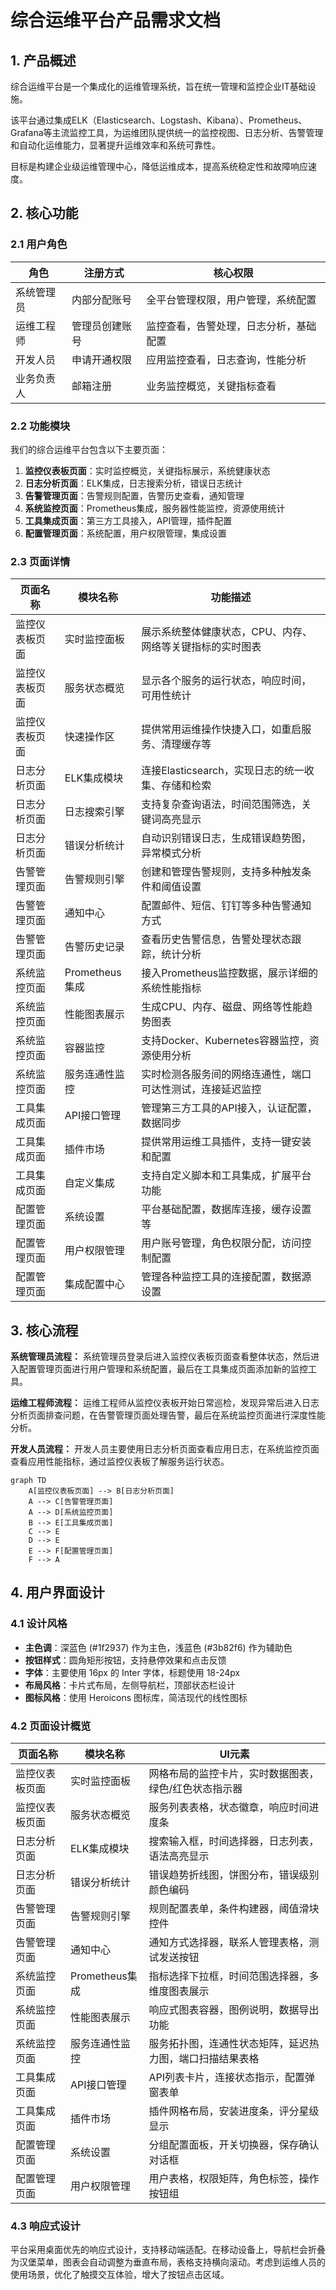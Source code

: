 # 综合运维平台产品需求文档

## 1. 产品概述

综合运维平台是一个集成化的运维管理系统，旨在统一管理和监控企业IT基础设施。

该平台通过集成ELK（Elasticsearch、Logstash、Kibana）、Prometheus、Grafana等主流监控工具，为运维团队提供统一的监控视图、日志分析、告警管理和自动化运维能力，显著提升运维效率和系统可靠性。

目标是构建企业级运维管理中心，降低运维成本，提高系统稳定性和故障响应速度。

## 2. 核心功能

### 2.1 用户角色

| 角色 | 注册方式 | 核心权限 |
|------|----------|----------|
| 系统管理员 | 内部分配账号 | 全平台管理权限，用户管理，系统配置 |
| 运维工程师 | 管理员创建账号 | 监控查看，告警处理，日志分析，基础配置 |
| 开发人员 | 申请开通权限 | 应用监控查看，日志查询，性能分析 |
| 业务负责人 | 邮箱注册 | 业务监控概览，关键指标查看 |

### 2.2 功能模块

我们的综合运维平台包含以下主要页面：

1. **监控仪表板页面**：实时监控概览，关键指标展示，系统健康状态
2. **日志分析页面**：ELK集成，日志搜索分析，错误日志统计
3. **告警管理页面**：告警规则配置，告警历史查看，通知管理
4. **系统监控页面**：Prometheus集成，服务器性能监控，资源使用统计
5. **工具集成页面**：第三方工具接入，API管理，插件配置
6. **配置管理页面**：系统配置，用户权限管理，集成设置

### 2.3 页面详情

| 页面名称 | 模块名称 | 功能描述 |
|----------|----------|----------|
| 监控仪表板页面 | 实时监控面板 | 展示系统整体健康状态，CPU、内存、网络等关键指标的实时图表 |
| 监控仪表板页面 | 服务状态概览 | 显示各个服务的运行状态，响应时间，可用性统计 |
| 监控仪表板页面 | 快速操作区 | 提供常用运维操作快捷入口，如重启服务、清理缓存等 |
| 日志分析页面 | ELK集成模块 | 连接Elasticsearch，实现日志的统一收集、存储和检索 |
| 日志分析页面 | 日志搜索引擎 | 支持复杂查询语法，时间范围筛选，关键词高亮显示 |
| 日志分析页面 | 错误分析统计 | 自动识别错误日志，生成错误趋势图，异常模式分析 |
| 告警管理页面 | 告警规则引擎 | 创建和管理告警规则，支持多种触发条件和阈值设置 |
| 告警管理页面 | 通知中心 | 配置邮件、短信、钉钉等多种告警通知方式 |
| 告警管理页面 | 告警历史记录 | 查看历史告警信息，告警处理状态跟踪，统计分析 |
| 系统监控页面 | Prometheus集成 | 接入Prometheus监控数据，展示详细的系统性能指标 |
| 系统监控页面 | 性能图表展示 | 生成CPU、内存、磁盘、网络等性能趋势图表 |
| 系统监控页面 | 容器监控 | 支持Docker、Kubernetes容器监控，资源使用分析 |
| 系统监控页面 | 服务连通性监控 | 实时检测各服务间的网络连通性，端口可达性测试，连接延迟监控 |
| 工具集成页面 | API接口管理 | 管理第三方工具的API接入，认证配置，数据同步 |
| 工具集成页面 | 插件市场 | 提供常用运维工具插件，支持一键安装和配置 |
| 工具集成页面 | 自定义集成 | 支持自定义脚本和工具集成，扩展平台功能 |
| 配置管理页面 | 系统设置 | 平台基础配置，数据库连接，缓存设置等 |
| 配置管理页面 | 用户权限管理 | 用户账号管理，角色权限分配，访问控制配置 |
| 配置管理页面 | 集成配置中心 | 管理各种监控工具的连接配置，数据源设置 |

## 3. 核心流程

**系统管理员流程：**
系统管理员登录后进入监控仪表板页面查看整体状态，然后进入配置管理页面进行用户管理和系统配置，最后在工具集成页面添加新的监控工具。

**运维工程师流程：**
运维工程师从监控仪表板开始日常巡检，发现异常后进入日志分析页面排查问题，在告警管理页面处理告警，最后在系统监控页面进行深度性能分析。

**开发人员流程：**
开发人员主要使用日志分析页面查看应用日志，在系统监控页面查看应用性能指标，通过监控仪表板了解服务运行状态。

```mermaid
graph TD
    A[监控仪表板页面] --> B[日志分析页面]
    A --> C[告警管理页面]
    A --> D[系统监控页面]
    B --> E[工具集成页面]
    C --> E
    D --> E
    E --> F[配置管理页面]
    F --> A
```

## 4. 用户界面设计

### 4.1 设计风格

- **主色调**：深蓝色 (#1f2937) 作为主色，浅蓝色 (#3b82f6) 作为辅助色
- **按钮样式**：圆角矩形按钮，支持悬停效果和点击反馈
- **字体**：主要使用 16px 的 Inter 字体，标题使用 18-24px
- **布局风格**：卡片式布局，左侧导航栏，顶部状态栏设计
- **图标风格**：使用 Heroicons 图标库，简洁现代的线性图标

### 4.2 页面设计概览

| 页面名称 | 模块名称 | UI元素 |
|----------|----------|--------|
| 监控仪表板页面 | 实时监控面板 | 网格布局的监控卡片，实时数据图表，绿色/红色状态指示器 |
| 监控仪表板页面 | 服务状态概览 | 服务列表表格，状态徽章，响应时间进度条 |
| 日志分析页面 | ELK集成模块 | 搜索输入框，时间选择器，日志列表，语法高亮显示 |
| 日志分析页面 | 错误分析统计 | 错误趋势折线图，饼图分布，错误级别颜色编码 |
| 告警管理页面 | 告警规则引擎 | 规则配置表单，条件构建器，阈值滑块控件 |
| 告警管理页面 | 通知中心 | 通知方式选择器，联系人管理表格，测试发送按钮 |
| 系统监控页面 | Prometheus集成 | 指标选择下拉框，时间范围选择器，多维度图表展示 |
| 系统监控页面 | 性能图表展示 | 响应式图表容器，图例说明，数据导出功能 |
| 系统监控页面 | 服务连通性监控 | 服务拓扑图，连通性状态矩阵，延迟热力图，端口扫描结果表格 |
| 工具集成页面 | API接口管理 | API列表卡片，连接状态指示，配置弹窗表单 |
| 工具集成页面 | 插件市场 | 插件网格布局，安装进度条，评分星级显示 |
| 配置管理页面 | 系统设置 | 分组配置面板，开关切换器，保存确认对话框 |
| 配置管理页面 | 用户权限管理 | 用户表格，权限矩阵，角色标签，操作按钮组 |

### 4.3 响应式设计

平台采用桌面优先的响应式设计，支持移动端适配。在移动设备上，导航栏会折叠为汉堡菜单，图表会自动调整为垂直布局，表格支持横向滚动。考虑到运维人员的使用场景，优化了触摸交互体验，增大了按钮点击区域。